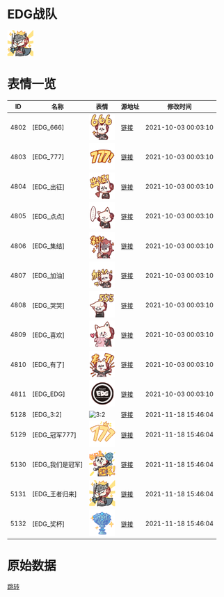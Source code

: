 # EDG战队

<img src="./cover.png" height="60" alt="cover" />

# 表情一览

|ID|名称|表情|源地址|修改时间|
|----|----|----|----|----|
|4802|[EDG_666]|<img src="./pic/004802_%5BEDG_666%5D.png" height="60" alt="666"/>|[链接](http://i0.hdslb.com/bfs/emote/a413a6c66455ad6927463bc7a4c51617837c2bc3.png)|2021-10-03 00:03:10|
|4803|[EDG_777]|<img src="./pic/004803_%5BEDG_777%5D.png" height="60" alt="777"/>|[链接](http://i0.hdslb.com/bfs/emote/063e4b7423c938748b3e39aa2c79b2ef2508af91.png)|2021-10-03 00:03:10|
|4804|[EDG_出征]|<img src="./pic/004804_%5BEDG_出征%5D.png" height="60" alt="出征"/>|[链接](http://i0.hdslb.com/bfs/emote/184d7fb1912356cf43db11fd3e53ef7365f08911.png)|2021-10-03 00:03:10|
|4805|[EDG_点点]|<img src="./pic/004805_%5BEDG_点点%5D.png" height="60" alt="点点"/>|[链接](http://i0.hdslb.com/bfs/emote/2fdf6e293d435dfcf0cc3d790d8339a010772341.png)|2021-10-03 00:03:10|
|4806|[EDG_集结]|<img src="./pic/004806_%5BEDG_集结%5D.png" height="60" alt="集结"/>|[链接](http://i0.hdslb.com/bfs/emote/2414284d494131ca0aa5e318324304892f8b4748.png)|2021-10-03 00:03:10|
|4807|[EDG_加油]|<img src="./pic/004807_%5BEDG_加油%5D.png" height="60" alt="加油"/>|[链接](http://i0.hdslb.com/bfs/emote/2bfab94645946936d7eb29226350d3528d8e9538.png)|2021-10-03 00:03:10|
|4808|[EDG_哭哭]|<img src="./pic/004808_%5BEDG_哭哭%5D.png" height="60" alt="哭哭"/>|[链接](http://i0.hdslb.com/bfs/emote/9b59682b8f113570cd51de74364b15283c04f982.png)|2021-10-03 00:03:10|
|4809|[EDG_喜欢]|<img src="./pic/004809_%5BEDG_喜欢%5D.png" height="60" alt="喜欢"/>|[链接](http://i0.hdslb.com/bfs/emote/5ac9b280c9021ee07116e4a5ce370a494f92263f.png)|2021-10-03 00:03:10|
|4810|[EDG_有了]|<img src="./pic/004810_%5BEDG_有了%5D.png" height="60" alt="有了"/>|[链接](http://i0.hdslb.com/bfs/emote/bd35f8440fe0a35321a6744468b2b196dd17016e.png)|2021-10-03 00:03:10|
|4811|[EDG_EDG]|<img src="./pic/004811_%5BEDG_EDG%5D.png" height="60" alt="EDG"/>|[链接](http://i0.hdslb.com/bfs/emote/f5301e974bb4fefc309a3bc1de2b4d4eae0feeb3.png)|2021-10-03 00:03:10|
|5128|[EDG_3:2]|<img src="./pic/005128_%5BEDG_3:2%5D.png" height="60" alt="3:2"/>|[链接](http://i0.hdslb.com/bfs/emote/f7a7bd2103e9ae1da8a6c61f071a17012ad8cd98.png)|2021-11-18 15:46:04|
|5129|[EDG_冠军777]|<img src="./pic/005129_%5BEDG_冠军777%5D.png" height="60" alt="冠军777"/>|[链接](http://i0.hdslb.com/bfs/emote/cdcbd4b2698fde05e244a92b5c4297c79a80d43f.png)|2021-11-18 15:46:04|
|5130|[EDG_我们是冠军]|<img src="./pic/005130_%5BEDG_我们是冠军%5D.png" height="60" alt="我们是冠军"/>|[链接](http://i0.hdslb.com/bfs/emote/109551857f7da95c7dd89b8492752ecc68a5c865.png)|2021-11-18 15:46:04|
|5131|[EDG_王者归来]|<img src="./pic/005131_%5BEDG_王者归来%5D.png" height="60" alt="王者归来"/>|[链接](http://i0.hdslb.com/bfs/emote/dcf941456389644070606f4040932a2cf7d90f78.png)|2021-11-18 15:46:04|
|5132|[EDG_奖杯]|<img src="./pic/005132_%5BEDG_奖杯%5D.png" height="60" alt="奖杯"/>|[链接](http://i0.hdslb.com/bfs/emote/2da1a13e4769956d1966ca9d69b77d01cfee0448.png)|2021-11-18 15:46:04|

# 原始数据

[跳转](./raw.json)

